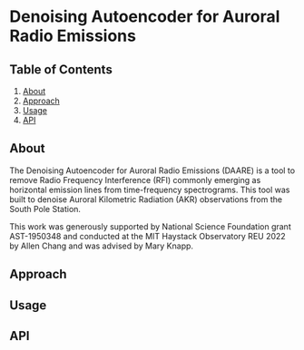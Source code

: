 # Denoising Autoencoder for Auroral Radio Emissions
## Table of Contents
1. [About](#about)
2. [Approach](#approach)
3. [Usage](#usage)
4. [API](#api)

## <a name="about"></a>About
The Denoising Autoencoder for Auroral Radio Emissions (DAARE) 
is a tool to remove Radio Frequency Interference (RFI) commonly emerging
as horizontal emission lines from time-frequency spectrograms. This tool was
built to denoise Auroral Kilometric Radiation (AKR) observations from
the South Pole Station.

This work was generously supported by National Science Foundation 
grant AST-1950348 and conducted at the MIT Haystack Observatory REU 2022 by
Allen Chang and was advised by Mary Knapp.

## <a name="approach"></a>Approach

## <a name="usage"></a>Usage

## <a name="api"></a>API
